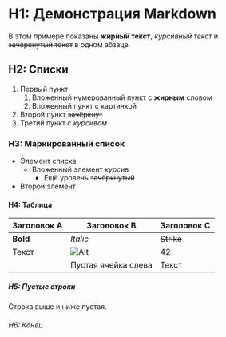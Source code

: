 # H1: Демонстрация Markdown

В этом примере показаны **жирный текст**, *курсивный текст* и ~~зачёркнутый текст~~ в одном абзаце.

## H2: Списки

1. Первый пункт
    1. Вложенный нумерованный пункт с **жирным** словом
    2. Вложенный пункт с картинкой 
2. Второй пункт ~~зачёркнут~~
3. Третий пункт с *курсивом*

### H3: Маркированный список

- Элемент списка
    - Вложенный элемент *курсив*
        - Ещё уровень ~~зачёркнутый~~
- Второй элемент

#### H4: Таблица

| Заголовок A | Заголовок B                             | Заголовок C |
|-------------|-----------------------------------------|-------------|
| **Bold**    | *Italic*                                | ~~Strike~~  |
| Текст       | ![Alt](https://github.com/user-attachments/assets/03f4bd7c-73b6-4a97-a26d-c602b90bc19e) | 42          |
|             | Пустая ячейка слева                     | Текст       |

##### H5: Пустые строки

Строка выше и ниже пустая.

###### H6: Конец
